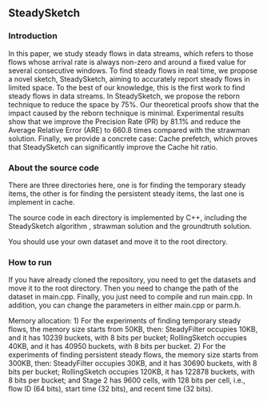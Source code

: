 ## SteadySketch

### Introduction

In this paper, we study steady flows in data streams, which refers to those flows whose arrival rate is always non-zero and around a fixed value for several consecutive windows. To find steady flows in real time, we propose a novel sketch, SteadySketch, aiming to accurately report steady flows in limited space. To the best of our knowledge, this is the first work to find steady flows in data streams. In SteadySketch, we propose the reborn technique to reduce the space by 75%. Our theoretical proofs show that the impact caused by the reborn technique is minimal. Experimental results show that we improve the Precision Rate (PR) by 81.1% and reduce the Average Relative Error (ARE) to 660.8 times compared with the strawman solution. Finally, we provide a concrete case: Cache prefetch, which proves that SteadySketch can significantly improve the Cache hit ratio.



### About the source code

There are three directories here, one is for finding the temporary steady items,  the other is for finding the persistent steady items, the last one is implement in cache.

The source code in each directory is implemented by C++, including the SteadySketch algorithm , strawman solution and the groundtruth solution.

You should use your own dataset and move it to the root directory.

### How to run

If you have already cloned the repository, you need to get the datasets and move it to the root directory. Then you need to change the path of the dataset in main.cpp. Finally, you just need to compile and run main.cpp. In addition, you can change the parameters in either main.cpp or parm.h.   
    
Memory allocation: 1) For the experiments of finding temporary steady flows, the memory size starts from 50KB, then: SteadyFilter occupies 10KB, and it has 10239 buckets, with 8 bits per bucket; RollingSketch occupies 40KB, and it has 40950 buckets, with 8 bits per bucket. 2) For the experiments of finding persistent steady flows, the memory size starts from 300KB, then: SteadyFilter occupies 30KB, and it has 30690 buckets, with 8 bits per bucket; RollingSketch occupies 120KB, it has 122878 buckets, with 8 bits per bucket; and Stage 2 has 9600 cells, with 128 bits per cell, i.e., flow ID (64 bits), start time (32 bits), and recent time (32 bits). 
